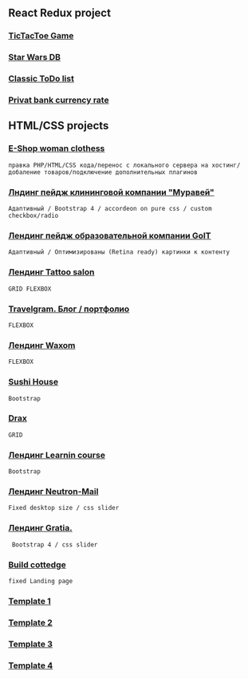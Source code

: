 ## React Redux project

### [TicTacToe Game](http://frontend.dk-tictactoe.surge.sh)

### [Star Wars DB](https://startwars-cyberspacedk.surge.sh/)

### [Classic ToDo list](https://todo-cyberspacedk.surge.sh/)

### [Privat bank currency rate](https://privat-cyberspacedk.surge.sh/)

## HTML/CSS projects 

### [E-Shop woman clothess](http://top-look.com.ua)
```
правка PHP/HTML/CSS кода/перенос с локального сервера на хостинг/добаление товаров/подключение дополнительных плагинов
```
### [Лндинг пейдж клининговой компании  "Муравей"](https://cyberspacedk.github.io/Clearing-Company-Ant/)
```
Адаптивный / Bootstrap 4 / accordeon on pure css / custom checkbox/radio
```
### [Лендинг пейдж образовательной компании GoIT](https://cyberspacedk.github.io/GoIT-Landng/)
```
Адаптивный / Оптимизированы (Retina ready) картинки к контенту
```
### [Лендинг Tattoo salon](https://cyberspacedk.github.io/Ink-Tattoo/)
```
GRID FLEXBOX
```
### [Travelgram. Блог / портфолио](https://cyberspacedk.github.io/Travelgram/)
```
FLEXBOX
```
### [Лендинг Waxom](https://cyberspacedk.github.io/Collaborate/index.html)
```
FLEXBOX
```
### [Sushi House](https://cyberspacedk.github.io/My-old-training-work/sushi-house/)
```
Bootstrap 
```
### [Drax](https://cyberspacedk.github.io/Darx/)
```
GRID
```
### [Лендинг Learnin course](https://cyberspacedk.github.io/My-old-training-work/learning-course/)
```
Bootstrap 
```
### [Лендинг Neutron-Mail](https://cyberspacedk.github.io/Neutron-Mail/)
```
Fixed desktop size / css slider
```
### [Лендинг Gratia.](https://cyberspacedk.github.io/Gratia/)
```
 Bootstrap 4 / css slider 
```
### [Build cottedge](https://cyberspacedk.github.io/My-old-training-work/build-cottedge/)
```
fixed Landing page 
```
### [Template 1](https://cyberspacedk.github.io/goit-fe-course/module-11/)

### [Template 2](https://cyberspacedk.github.io/goit-fe-course/module-9/)

### [Template 3](https://cyberspacedk.github.io/goit-fe-course/module-7/)

### [Template 4](https://cyberspacedk.github.io/goit-fe-course/module-5/)









 
